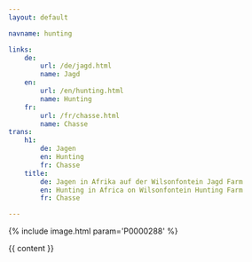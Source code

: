 ```yaml
---
layout: default

navname: hunting

links:
    de:
        url: /de/jagd.html
        name: Jagd
    en:
        url: /en/hunting.html
        name: Hunting
    fr:
        url: /fr/chasse.html
        name: Chasse
trans:
    h1:
        de: Jagen
        en: Hunting
        fr: Chasse
    title:
        de: Jagen in Afrika auf der Wilsonfontein Jagd Farm
        en: Hunting in Africa on Wilsonfontein Hunting Farm
        fr: Chasse

---
```


{% include image.html param='P0000288' %}

{{ content }}
